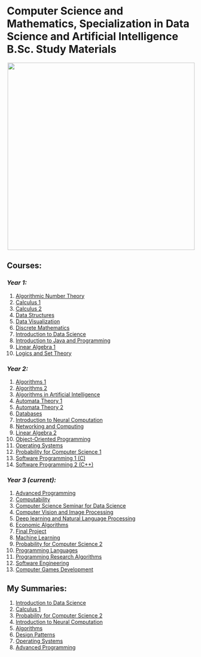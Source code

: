 # Computer Science and Mathematics, Specialization in Data Science and Artificial Intelligence B.Sc. Study Materials

<div align="center" style="text-align:center">
	<a href="https://www.ariel.ac.il/wp/">
		<img src="https://github.com/kggold4/computer-science-b.a-materials/blob/main/images/Ariel_U_logo2.jpg" height="auto" width="500px">
	</a>
</div>

## Courses:

### <i>Year 1:</i>

1. [Algorithmic Number Theory](year%201/Algorithmic%20Number%20theory)
2. [Calculus 1](year%201/Calculus%201)
3. [Calculus 2](year%201/Calculus%202)
4. [Data Structures](year%201/Data%20Structures)
5. [Data Visualization](https://github.com/kggold4/computer-science-B.Sc-materials/tree/main/year%201/Data%20visualization)
6. [Discrete Mathematics](https://github.com/kggold4/computer-science-B.Sc-materials/tree/main/year%201/Discrete%20mathematics)
7. [Introduction to Data Science](year%201/Introduction%20to%20Data%20Science)
8. [Introduction to Java and Programming](year%201/Introduction%20to%20Java%20and%20Programming)
9. [Linear Algebra 1](year%201/Linear%20Algebra%201)
10. [Logics and Set Theory](https://github.com/kggold4/computer-science-B.Sc-materials/tree/main/year%201/Logics%20and%20Set%20theory)

### <i>Year 2:</i>

1. [Algorithms 1](year%202/Algorithms%201)
2. [Algorithms 2](year%202/Algorithms%202)
3. [Algorithms in Artificial Intelligence](year%202/Algorithms%20in%20Artificial%20Intelligence)
4. [Automata Theory 1](https://github.com/kggold4/computer-science-B.Sc-materials/tree/main/year%202/Automata%20theory%201)
5. [Automata Theory 2](year%202/Automata%20Theory%202)
6. [Databases](year%202/Databases)
7. [Introduction to Neural Computation](year%202/Introduction%20to%20Neural%20Computation)
8. [Networking and Computing](year%202/Networking%20and%20Computing)
9. [Linear Algebra 2](year%202/Linear%20algebra%202)
10. [Object-Oriented Programming](year%202/Object-Oriented%20Programming)
11. [Operating Systems](year%202/Operating%20Systems)
12. [Probability for Computer Science 1](year%202/Probability%20for%20Computer%20Science%201)
13. [Software Programming 1 (C)](year%202/Software%20Programming%201)
14. [Software Programming 2 (C++)](year%202/Software%20Programming%202)

### <i>Year 3 (current):</i>

1. [Advanced Programming](year%203/Advanced%20Programming)
2. [Computability](year%203/Computability)
3. [Computer Science Seminar for Data Science](year%203/Computer%20Science%20Seminar%20for%20Data%20Science)
4. [Computer Vision and Image Processing](year%203/Computer%20Vision%20and%20Image%20Processing)
5. [Deep learning and Natural Language Processing](https://github.com/kggold4/computer-science-B.Sc-materials/tree/main/year%203/Deep%20learning%20and%20Natural%20Language%20Processing)
6. [Economic Algorithms](year%203/Economic%20Algorithms)
7. [Final Project](year%203/Final%20Project)
8. [Machine Learning](year%203/Machine%20Learning)
9. [Probability for Computer Science 2](year%203/Probability%20for%20Computer%20Science%202)
10. [Programming Languages](year%203/Programming%20Languages)
11. [Programming Research Algorithms](https://github.com/kggold4/programming-research-algorithms-assignments)
12. [Software Engineering](year%203/Software%20Engineering)
13. [Computer Games Development](year%203/Computer%20Games%20Development)

## My Summaries:

1. [Introduction to Data Science](year%201/Introduction%20to%20Data%20Science/סיכומים/סיכום%20מבוא%20ללמידת%20מכונה%20כפיר%20גולדפרב.pdf)
2. [Calculus 1](https://github.com/kggold4/computer-science-B.Sc-materials/blob/main/year%201/Calculus%201/%D7%A1%D7%99%D7%9B%D7%95%D7%9E%D7%99%D7%9D/%D7%A1%D7%99%D7%9B%D7%95%D7%9D%20%D7%90%D7%99%D7%A0%D7%A4%D7%99%20%D7%9B%D7%A4%D7%99%D7%A8%20%D7%92%D7%95%D7%9C%D7%93%D7%A4%D7%A8%D7%91.pdf)
3. [Probability for Computer Science 2](https://github.com/kggold4/computer-science-B.Sc-materials/blob/main/year%203/Probability%20for%20Computer%20Science%202/%D7%A1%D7%99%D7%9B%D7%95%D7%9E%D7%99%D7%9D/%D7%A1%D7%99%D7%9B%D7%95%D7%9D%20%D7%9E%D7%A9%D7%A4%D7%98%D7%99%D7%9D%20%D7%97%D7%A9%D7%95%D7%91%D7%99%D7%9D%20%D7%91%D7%94%D7%A1%D7%AA%D7%91%D7%A8%D7%95%D7%AA%202.pdf)
4. [Introduction to Neural Computation](https://github.com/kggold4/computer-science-B.Sc-materials/blob/main/year%202/Introduction%20to%20Neural%20Computation/README.md)
5. [Algorithms](https://github.com/kggold4/algorithms)
6. [Design Patterns](https://github.com/kggold4/computer-science-B.Sc-materials/blob/main/year%202/Object-Oriented%20Programming/%D7%A1%D7%99%D7%9B%D7%95%D7%9E%D7%99%D7%9D/%D7%A1%D7%99%D7%9B%D7%95%D7%9D%20%D7%AA%D7%91%D7%A0%D7%99%D7%95%D7%AA%20%D7%A2%D7%99%D7%A6%D7%95%D7%91%20%D7%9B%D7%A4%D7%99%D7%A8%20%D7%92%D7%95%D7%9C%D7%93%D7%A4%D7%A8%D7%91.pdf)
7. [Operating Systems](https://github.com/kggold4/computer-science-B.Sc-materials/blob/main/year%202/Operating%20Systems/%D7%A1%D7%99%D7%9B%D7%95%D7%9E%D7%99%D7%9D/%D7%A1%D7%99%D7%9B%D7%95%D7%9D%20%D7%94%D7%A8%D7%A6%D7%90%D7%95%D7%AA%20%D7%9B%D7%A4%D7%99%D7%A8%20%D7%92%D7%95%D7%9C%D7%93%D7%A4%D7%A8%D7%91.pdf)
8. [Advanced Programming](https://github.com/kggold4/computer-science-B.Sc-materials/blob/main/year%203/Advanced%20Programming/%D7%A1%D7%99%D7%9B%D7%95%D7%9E%D7%99%D7%9D/advanced-programming-summary.pdf)
